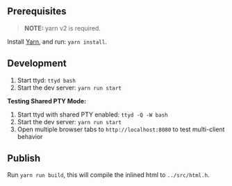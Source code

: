 ## Prerequisites

> **NOTE:** yarn v2 is required.

Install [Yarn](https://yarnpkg.com/getting-started/install), and run: `yarn install`.

## Development

1. Start ttyd: `ttyd bash`
2. Start the dev server: `yarn run start`

**Testing Shared PTY Mode:**
1. Start ttyd with shared PTY enabled: `ttyd -Q -W bash`
2. Start the dev server: `yarn run start`
3. Open multiple browser tabs to `http://localhost:8080` to test multi-client behavior

## Publish

Run `yarn run build`, this will compile the inlined html to `../src/html.h`.
